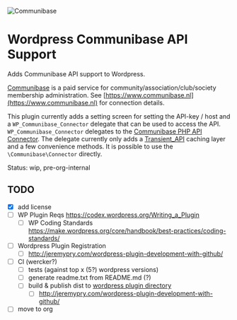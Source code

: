 ![Communibase](https://www.communibase.nl/img/siteLogo.png "Communibase")

# Wordpress Communibase API Support

Adds Communibase API support to Wordpress.

[Communibase](https://www.communibase.nl) is a paid service for community/association/club/society membership administration. See [https://www.communibase.nl](https://www.communibase.nl) for connection details.

This plugin currently adds a setting screen for setting the API-key / host and a `WP_Communibase_Connector` delegate that can be used to access the API.
`WP_Communibase_Connector` delegates to the [Communibase PHP API Connector](https://github.com/kingsquare/communibase-connector-php). The delegate currently only adds a [Transient_API](https://codex.wordpress.org/Transients_API) caching layer and a few convenience methods. It is possible to use the `\Communibase\Connector` directly.

Status: wip, pre-org-internal

## TODO

 - [x] add license
 - [ ] WP Plugin Reqs https://codex.wordpress.org/Writing_a_Plugin
    - [ ] WP Coding Standards https://make.wordpress.org/core/handbook/best-practices/coding-standards/
 - [ ] Wordpress Plugin Registration
    - [ ] http://jeremypry.com/wordpress-plugin-development-with-github/
 - [ ] CI (wercker?)
   - [ ] tests (against top x (5?) wordpress versions)
   - [ ] generate readme.txt from README.md (?)
   - [ ] build & publish dist to [wordpress plugin directory](https://wordpress.org/plugins/developers/add/)
     - [ ] http://jeremypry.com/wordpress-plugin-development-with-github/
 - [ ] move to org
